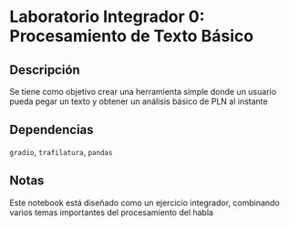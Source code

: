 # Laboratorio Integrador 0: Procesamiento de Texto Básico
## Descripción
Se tiene como objetivo crear una herramienta simple donde un usuario pueda pegar un texto y obtener un análisis básico de PLN al instante

## Dependencias
`gradio`, `trafilatura`, `pandas`

## Notas
Este notebook está diseñado como un ejercicio integrador, combinando varios temas importantes del procesamiento del habla